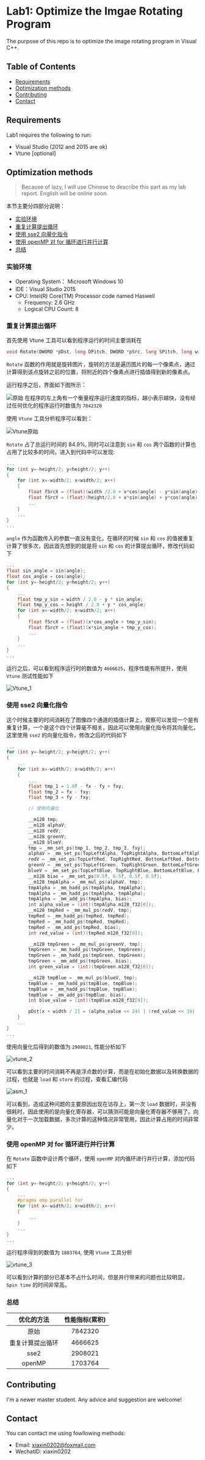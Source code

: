 # Lab1: Optimize the Imgae Rotating Program

The purpose of this repo is to optimize the image rotating program in Visual C++.

## Table of Contents
- [Requirements](#requirements)
- [Optimization methods](#opt-methods)
- [Contributing](#contri)
- [Contact](#contact)

## <a name="requirements"></a>Requirements

Lab1 requires the following to run:
- Visual Studio (2012 and 2015 are ok)
- Vtune [optional]

## <a name="opt-methods"></a>Optimization methods

> Because of lazy, I will use Chinese to describe this part as my lab report. English will be online soon.

本节主要分四部分说明：
- [实验环境](#envi)
- [重复计算提出循环](#repeat_c)
- [使用 sse2 向量化指令](#sse2)
- [使用 openMP 对 for 循环进行并行计算](#openMP)
- [总结](#sum)

### <a name="envi"></a>实验环境

- Operating System： Microsoft Windows 10
- IDE：Visual Studio 2015
- CPU: Intel(R) Core(TM) Processor code named Haswell
	- Frequency: 2.6 GHz
	- Logical CPU Count: 8


### <a name="repeat_c"></a> 重复计算提出循环
首先使用 Vtune 工具可以看到程序运行的时间主要消耗在

``` cpp
void Rotate(DWORD *pDst, long DPitch, DWORD *pSrc, long SPitch, long width, long  height, float angle);
```

`Rotate` 函数的作用就是旋转图片，旋转的方法是遍历图片的每一个像素点，通过计算得到该点旋转之前的位置，将附近的四个像素点进行插值得到新的像素点。

运行程序之后，界面如下图所示：

![原始](1.PNG)
在程序的左上角有一个衡量程序运行速度的指标，越小表示越快，没有经过任何优化的程序运行时数值为 `7842320`

使用 `Vtune` 工具分析程序可以看到：

![Vtune原始](2.PNG)

`Rotate` 占了总运行时间的 84.9%, 同时可以注意到 `sin` 和 `cos` 两个函数的计算也占用了比较多的时间，进入到代码中可以发现:

``` cpp
...
for (int y=-height/2; y<height/2; y++)
{
	for (int x=-width/2; x<width/2; x++)
    {
    	float fSrcX = (float)(width /2.0 + x*cos(angle) - y*sin(angle));
		float fSrcY = (float)(height/2.0 + x*sin(angle) + y*cos(angle));
        ...
    }
    ...
}
...
```
`angle` 作为函数传入的参数一直没有变化，在循环的时候 `sin` 和 `cos` 的值被重复计算了很多次，因此首先想到的就是将 `sin` 和 `cos` 的计算提出循环，修改代码如下

``` cpp
...
float sin_angle = sin(angle);
float cos_angle = cos(angle);
for (int y=-height/2; y<height/2; y++)
{
	...
	float tmp_y_sin = width / 2.0 - y * sin_angle;
	float tmp_y_cos = height / 2.0 + y * cos_angle;
	for (int x=-width/2; x<width/2; x++)
    {
    	float fSrcX = (float)(x*cos_angle + tmp_y_sin);
		float fSrcY = (float)(x*sin_angle + tmp_y_cos);
        ...
    }
    ...
}
...
```

运行之后，可以看到程序运行时的数值为 `4666625`，程序性能有所提升，使用 `Vtune` 测试性能如下

![Vtune_1](3.PNG)

### <a name="sse2"></a> 使用 sse2 向量化指令
这个时候主要的时间消耗在了图像四个通道的插值计算上，观察可以发现一个是有重复计算，一个是这个四个计算毫不相关，因此可以使用向量化指令将其向量化，这里使用 `sse2` 的向量化指令，修改之后的代码如下

``` cpp
...
for (int y=-height/2; y<height/2; y++)
{
	...
	for (int x=-width/2; x<width/2; x++)
    {
        ...
        float tmp_1 = 1.0f - fx - fy + fxy;
		float tmp_2 = fx - fxy;
		float tmp_3 = fy - fxy;

		// 使用向量化

		__m128 tmp;
		__m128 alphaV;
		__m128 redV;
		__m128 greenV;
		__m128 blueV;
		tmp = _mm_set_ps(tmp_1, tmp_2, tmp_3, fxy);
		alphaV = _mm_set_ps(TopLeftAlpha, TopRightAlpha, BottomLeftAlpha, BottomRightAlpha);
		redV = _mm_set_ps(TopLeftRed, TopRightRed, BottomLeftRed, BottomRightRed);
		greenV = _mm_set_ps(TopLeftGreen, TopRightGreen, BottomLeftGreen, BottomRightGreen);
		blueV = _mm_set_ps(TopLeftBlue, TopRightBlue, BottomLeftBlue, BottomRightBlue);
		__m128 bias = _mm_set_ps(0.5f, 0.5f, 0.5f, 0.5f);
		__m128 tmpAlpha = _mm_mul_ps(alphaV, tmp);
		tmpAlpha = _mm_hadd_ps(tmpAlpha, tmpAlpha);
		tmpAlpha = _mm_hadd_ps(tmpAlpha, tmpAlpha);
		tmpAlpha = _mm_add_ps(tmpAlpha, bias);
		int alpha_value = (int)(tmpAlpha.m128_f32[0]);
		__m128 tmpRed = _mm_mul_ps(redV, tmp);
		tmpRed = _mm_hadd_ps(tmpRed, tmpRed);
		tmpRed = _mm_hadd_ps(tmpRed, tmpRed);
		tmpRed = _mm_add_ps(tmpRed, bias);
		int red_value = (int)(tmpRed.m128_f32[0]);

		__m128 tmpGreen = _mm_mul_ps(greenV, tmp);
		tmpGreen = _mm_hadd_ps(tmpGreen, tmpGreen);
		tmpGreen = _mm_hadd_ps(tmpGreen, tmpGreen);
		tmpGreen = _mm_add_ps(tmpGreen, bias);
		int green_value = (int)(tmpGreen.m128_f32[0]);

		__m128 tmpBlue = _mm_mul_ps(blueV, tmp);
		tmpBlue = _mm_hadd_ps(tmpBlue, tmpBlue);
		tmpBlue = _mm_hadd_ps(tmpBlue, tmpBlue);
		tmpBlue = _mm_add_ps(tmpBlue, bias);
		int blue_value = (int)(tmpBlue.m128_f32[0]);

		pDst[x + width / 2] = (alpha_value << 24) | (red_value << 16) | (green_value << 8) | (blue_value);
    }
    ...
}
...
```

使用向量化后得到的数值为 `2908021`, 性能分析如下

![vtune_2](4.PNG)

可以看到主要的时间消耗不再是浮点数的计算，而是在初始化数据以及转换数据的过程，也就是 `load` 和 `store` 的过程，查看汇编代码

![asm_1](5.PNG)

可以看到，造成这种问题的主要原因出现在访存上，第一次 `load` 数据时，并没有很耗时，因此使用的是向量化寄存器，可以猜测可能是向量化寄存器不够用了。向量化对于一次加载数据，多次计算的这种情况非常管用，因此计算占用的时间非常少。

### <a name="openMP"></a>使用 openMP 对 for 循环进行并行计算

在 `Rotate` 函数中设计两个循环，使用 `openMP` 对内循环进行并行计算，添加代码如下

``` cpp
...
for (int y=-height/2; y<height/2; y++)
{
	...
	#pragma omp parallel for
	for (int x=-width/2; x<width/2; x++)
    {
        ...
    }
    ...
}
...
```

运行程序得到的数值为 `1803764`, 使用 `Vtune` 工具分析

![vtune_3](6.PNG)

可以看到计算的部分已基本不占什么时间，但是并行带来的问题也比较明显，`Spin time` 的时间非常高。

### <a name="sum"></a>总结

| 优化的方法	    | 性能指标(累积)   |
| :-------:    | :------------: |
| 原始|7842320|
|重复计算提出循环|4666625|
|sse2|2908021|
|openMP|1703764|

## <a name="contri"></a> Contributing

I'm a newer master student. Any advice and suggestion are welcome!

## <a name="contact"></a> Contact

You can contact me using fowllowing methods:
- Email: xiaxin0202@foxmail.com
- WechatID: xiaxin0202